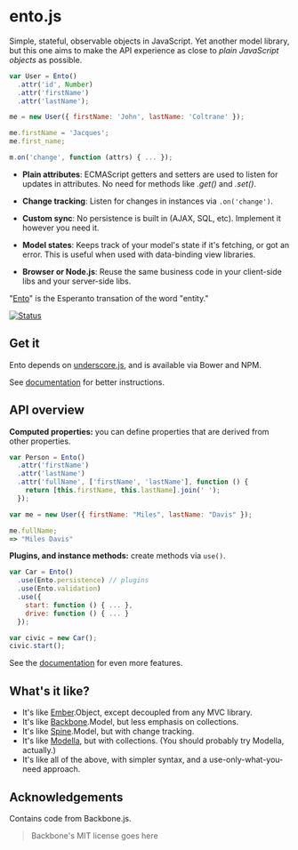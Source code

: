 # ento.js

Simple, stateful, observable objects in JavaScript. Yet another model library, 
  but this one aims to make the API experience as close to *plain JavaScript 
  objects* as possible.

```js
var User = Ento()
  .attr('id', Number)
  .attr('firstName')
  .attr('lastName');

me = new User({ firstName: 'John', lastName: 'Coltrane' });

me.firstName = 'Jacques';
me.first_name;

m.on('change', function (attrs) { ... });
```

- __Plain attributes__:
ECMAScript getters and setters are used to listen for updates in attributes.
No need for methods like *.get()* and *.set()*.

- __Change tracking__:
Listen for changes in instances via `.on('change')`.

- __Custom sync__:
No persistence is built in (AJAX, SQL, etc). Implement it however you need it.

- __Model states__:
Keeps track of your model's state if it's fetching, or got an error. This is 
useful when used with data-binding view libraries.

- __Browser or Node.js__:
Reuse the same business code in your client-side libs and your server-side libs.

"[Ento](https://en.wiktionary.org/wiki/Special:Search?search=ento&go=Look+up)" 
is the Esperanto transation of the word "entity."

[![Status](https://travis-ci.org/rstacruz/ento.svg?branch=master)](https://travis-ci.org/rstacruz/ento)

## Get it

Ento depends on [underscore.js], and is available via Bower and NPM.

See [documentation] for better instructions.

## API overview

__Computed properties:__ you can define properties that are derived from other 
properties.

```js
var Person = Ento()
  .attr('firstName')
  .attr('lastName')
  .attr('fullName', ['firstName', 'lastName'], function () {
    return [this.firstName, this.lastName].join(' ');
  });

var me = new User({ firstName: "Miles", lastName: "Davis" });

me.fullName;
=> "Miles Davis"
```

__Plugins, and instance methods:__ create methods via `use()`.

```js
var Car = Ento()
  .use(Ento.persistence) // plugins
  .use(Ento.validation)
  .use({
    start: function () { ... },
    drive: function () { ... }
  });

var civic = new Car();
civic.start();
```

See the [documentation] for even more features.

## What's it like?

 * It's like [Ember].Object, except decoupled from any MVC library.
 * It's like [Backbone].Model, but less emphasis on collections.
 * It's like [Spine].Model, but with change tracking.
 * It's like [Modella], but with collections. (You should probably try Modella, 
     actually.)
 * It's like all of the above, with simpler syntax, and a use-only-what-you-need
 approach.

## Acknowledgements

Contains code from Backbone.js.

> Backbone's MIT license goes here

[Modella]: https://github.com/modella/modella
[Ember]: http://emberjs.org
[Backbone]: http://backbonejs.org
[Spine]: http://spinejs.com
[underscore.js]: http://underscorejs.org
[documentation]: Documentation.md
